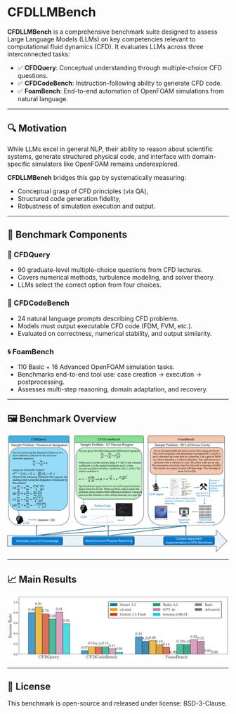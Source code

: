 # CFDLLMBench

**CFDLLMBench** is a comprehensive benchmark suite designed to assess Large Language Models (LLMs) on key competencies relevant to computational fluid dynamics (CFD). It evaluates LLMs across three interconnected tasks:

- ✅ **CFDQuery**: Conceptual understanding through multiple-choice CFD questions.
- ✅ **CFDCodeBench**: Instruction-following ability to generate CFD code.
- ✅ **FoamBench**: End-to-end automation of OpenFOAM simulations from natural language.

---

## 🔍 Motivation

While LLMs excel in general NLP, their ability to reason about scientific systems, generate structured physical code, and interface with domain-specific simulators like OpenFOAM remains underexplored.

**CFDLLMBench** bridges this gap by systematically measuring:
- Conceptual grasp of CFD principles (via QA),
- Structured code generation fidelity,
- Robustness of simulation execution and output.

---

## 🧱 Benchmark Components

### 📘 CFDQuery

- 90 graduate-level multiple-choice questions from CFD lectures.
- Covers numerical methods, turbulence modeling, and solver theory.
- LLMs select the correct option from four choices.

### 🔧 CFDCodeBench

- 24 natural language prompts describing CFD problems.
- Models must output executable CFD code (FDM, FVM, etc.).
- Evaluated on correctness, numerical stability, and output similarity.

### 🌀 FoamBench

- 110 Basic + 16 Advanced OpenFOAM simulation tasks.
- Benchmarks end-to-end tool use: case creation → execution → postprocessing.
- Assesses multi-step reasoning, domain adaptation, and recovery.

---

## 🖼️ Benchmark Overview

![Benchmark Overview](figs/main_figure_v6.png)

---

## 📈 Main Results

![All Scores](figs/all_bars.png)

---

## 📄 License

This benchmark is open-source and released under license: BSD-3-Clause.

